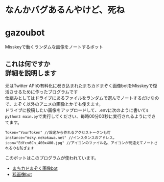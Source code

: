 # なんかバグあるんやけど、死ね

# gazoubot
Misskeyで動くランダムな画像をノートするボット
## これは何ですか<br>詳細を説明します
元はTwitter APIの有料化に巻き込まれたまちカドまぞく画像botをMisskeyで復活させるために作ったプログラムです<br>
仕組みとしてはドライブにあるファイルをランダムで選んでノートするだけなので、まぞく以外のアニメの画像とかでも使えます。<br>
ドライブに投稿したい画像をアップロードして、.envに次のように書いて`$ python3 main.py`で実行してください、毎時00分00秒に実行されるようにできてます。
```
Token="YourToken" //設定から作れるアクセストークンも可
instance="msky.nekokawa.net" //インスタンスのアドレス。
icon="Edfcv6Cn_400x400.jpg" //アイコンのファイル名、アイコンが間違えてノートされるのを防ぎます
```
このボットはこのプログラムが使われています。
- [まちカドまぞく画像bot](https://msky.nekokawa.net/@syamisyamibot)
- [狐画像bot](https://msky.nekokawa.net/@FoxBot)

